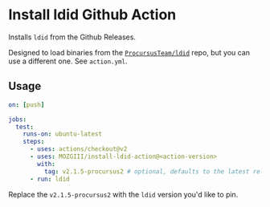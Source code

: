 # Install ldid Github Action

Installs `ldid` from the Github Releases.

Designed to load binaries from the [`ProcursusTeam/ldid`](https://github.com/ProcursusTeam/ldid) repo, but you can use a different one.
See `action.yml`.

## Usage

```yaml
on: [push]

jobs:
  test:
    runs-on: ubuntu-latest
    steps:
      - uses: actions/checkout@v2
      - uses: MOZGIII/install-ldid-action@<action-version>
        with:
          tag: v2.1.5-procursus2 # optional, defaults to the latest release
      - run: ldid
```

Replace the `v2.1.5-procursus2` with the `ldid` version you'd like to pin.

